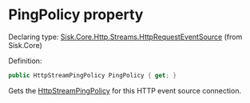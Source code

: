 <!--

Copyrights 2023 Sisk Framework - CypherPotato
Published under MIT license

!!! DO NOT EDIT THIS FILE !!!
This file was generated by a tool in the Sisk package. To edit the information in this documentation,
edit the XML documentation present in the Sisk source code.

-->


# PingPolicy property

Declaring type: [Sisk.Core.Http.Streams.HttpRequestEventSource](/read?q=/contents/spec/Sisk.Core.Http.Streams.HttpRequestEventSource.md) (from Sisk.Core)


Definition:

```cs
public HttpStreamPingPolicy PingPolicy { get; }
```

Gets the <a href="/read?q=/contents/spec/Sisk.Core.Http.Streams.HttpStreamPingPolicy.md">HttpStreamPingPolicy</a> for this HTTP event source connection.

